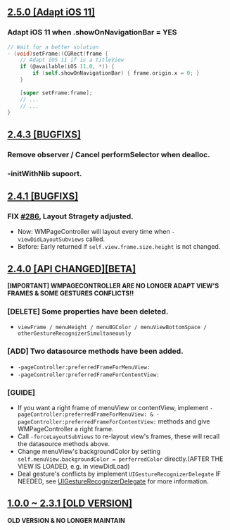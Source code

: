 ## [2.5.0 [Adapt iOS 11]]()
### Adapt iOS 11 when .showOnNavigationBar = YES
```objective-c
// Wait for a better solution
- (void)setFrame:(CGRect)frame {
    // Adapt iOS 11 if is a titleView
    if (@available(iOS 11.0, *)) {
        if (self.showOnNavigationBar) { frame.origin.x = 0; }
    }
    
    [super setFrame:frame];
    // ...
    // ...
}
```

## [2.4.3 [BUGFIXS]]()
### Remove observer / Cancel performSelector when dealloc.
### -initWithNib supoort.

## [2.4.1 [BUGFIXS]](https://github.com/wangmchn/WMPageController/releases/tag/2.4.1)
### FIX [#286](https://github.com/wangmchn/WMPageController/issues/286), Layout Stragety adjusted. 

- Now: WMPageController will layout every time when `-viewDidLayoutSubviews` called.
- Before: Early returned if `self.view.frame.size.height` is not changed.

## [2.4.0 [API CHANGED][BETA]]()
**[IMPORTANT] WMPAGECONTROLLER ARE NO LONGER ADAPT VIEW'S FRAMES & SOME GESTURES CONFLICTS!!**
### [DELETE] Some properties have been deleted.
- `viewFrame / menuHeight / menuBGColor / menuViewBottomSpace / otherGestureRecognizerSimultaneously`
### [ADD] Two datasource methods have been added.
- `-pageController:preferredFrameForMenuView:` 
- `-pageController:preferredFrameForContentView:`
### [GUIDE]
- If you want a right frame of menuView or contentView, implement `-pageController:preferredFrameForMenuView: & -pageController:preferredFrameForContentView:` methods and give WMPageController a right frame.
- Call `-forceLayoutSubViews` to re-layout view's frames, these will recall the datasource methods above.
- Change menuView's backgroundColor by setting `self.menuView.backgroundColor = perferredColor` directly.(AFTER THE VIEW IS LOADED, e.g. in viewDidLoad)
- Deal gesture's conflicts by implement `UIGestureRecognizerDelegate` IF NEEDED, see [UIGestureRecognizerDelegate](https://developer.apple.com/documentation/uikit/uigesturerecognizerdelegate) for more information.

## [1.0.0 ~ 2.3.1 [OLD VERSION]]()
**OLD VERSION & NO LONGER MAINTAIN**
